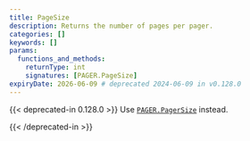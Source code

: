 ```yaml
---
title: PageSize
description: Returns the number of pages per pager.
categories: []
keywords: []
params:
  functions_and_methods:
    returnType: int
    signatures: [PAGER.PageSize]
expiryDate: 2026-06-09 # deprecated 2024-06-09 in v0.128.0
---
```


{{< deprecated-in 0.128.0 >}}
Use [`PAGER.PagerSize`] instead.

[`PAGER.PagerSize`]: /methods/pager/pagersize/
{{< /deprecated-in >}}
